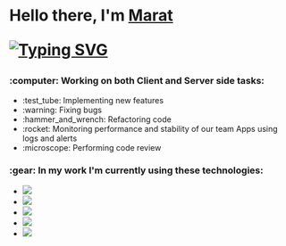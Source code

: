 <h1>Hello there, I'm <a href="https://www.linkedin.com/in/marat-eldarov-sravni/" target="_blank">Marat</a> 

<!--
**MaratEldarov/MaratEldarov** is a ✨ _special_ ✨ repository because its `README.md` (this file) appears on your GitHub profile.

Here are some ideas to get you started:

- 🔭 I’m currently working on ...
- 🌱 I’m currently learning ...
- 👯 I’m looking to collaborate on ...
- 🤔 I’m looking for help with ...
- 💬 Ask me about ...
- 📫 How to reach me: ...
- 😄 Pronouns: ...
- ⚡ Fun fact: ...
-->
<a href="https://git.io/typing-svg"><img src="https://readme-typing-svg.herokuapp.com?font=Fira+Code&pause=1000&color=0DD149&background=FF8C4300&width=435&lines=TypeScript+Wizard+in+Sravni" alt="Typing SVG" /></a>
<h3>:computer: Working on both Client and Server side tasks: </h3>
  
<ul>
  <li>:test_tube: Implementing new features</li>
  <li>:warning: Fixing bugs</li>
  <li>:hammer_and_wrench: Refactoring code</li>
  <li>:rocket: Monitoring performance and stability of our team Apps using logs and alerts</li>
  <li>:microscope: Performing code review</li>
</ul>

<h3>:gear: In my work I'm currently using these technologies: </h3>

<ul>
  <li><img src='https://img.shields.io/badge/typescript-%23007ACC.svg?style=for-the-badge&logo=typescript&logoColor=white' /></li>
  <li><img src='https://img.shields.io/badge/react-%2320232a.svg?style=for-the-badge&logo=react&logoColor=%2361DAFB' /></li>
  <li><img src='https://img.shields.io/badge/node.js-6DA55F?style=for-the-badge&logo=node.js&logoColor=white' /></li>
  <li><img src='https://img.shields.io/badge/redux-%23593d88.svg?style=for-the-badge&logo=redux&logoColor=white' /></li>
  <li><img src='https://img.shields.io/badge/css3-%231572B6.svg?style=for-the-badge&logo=css3&logoColor=white' /></li>
<ul>
